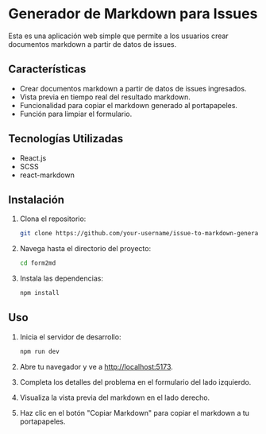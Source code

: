 # Generador de Markdown para Issues

Esta es una aplicación web simple que permite a los usuarios crear documentos markdown a partir de datos de issues.

## Características

- Crear documentos markdown a partir de datos de issues ingresados.
- Vista previa en tiempo real del resultado markdown.
- Funcionalidad para copiar el markdown generado al portapapeles.
- Función para limpiar el formulario.

## Tecnologías Utilizadas

- React.js
- SCSS
- react-markdown

## Instalación

1. Clona el repositorio:

    ```bash
    git clone https://github.com/your-username/issue-to-markdown-generator.git
    ```

2. Navega hasta el directorio del proyecto:

    ```bash
    cd form2md
    ```

3. Instala las dependencias:

    ```bash
    npm install
    ```

## Uso

1. Inicia el servidor de desarrollo:

    ```bash
    npm run dev
    ```

2. Abre tu navegador y ve a [http://localhost:5173](http://localhost:5173).

3. Completa los detalles del problema en el formulario del lado izquierdo.
4. Visualiza la vista previa del markdown en el lado derecho.
5. Haz clic en el botón "Copiar Markdown" para copiar el markdown a tu portapapeles.
